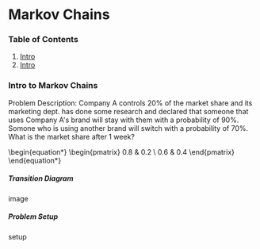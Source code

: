 # Markov Chains

### Table of Contents
1. [Intro](#intro)
1. [Intro](#intro)


<a name="intro"></a>
### Intro to Markov Chains

Problem Description: Company A controls 20% of the market share and its marketing dept. has done some research and declared that someone that uses Company A's brand will stay with them with a probability of 90%. Somone who is using another brand will switch with a probability of 70%. What is the market share after 1 week?

\begin{equation*}
\begin{pmatrix} 
0.8 & 0.2 \\ 
0.6 & 0.4
\end{pmatrix}
\end{equation*}

##### Transition Diagram
image

##### Problem Setup

setup
